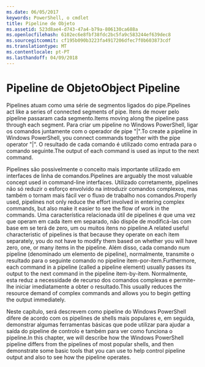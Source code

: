 ```yaml
---
ms.date: 06/05/2017
keywords: PowerShell, o cmdlet
title: Pipeline de Objeto
ms.assetid: 523d8ae4-d743-47a4-b79a-806130ca688a
ms.openlocfilehash: 6102ec6e8fbf38fdc2bc5fa9c583244ef639dec8
ms.sourcegitcommit: cf195b090b3223fa4917206dfec7f0b603873cdf
ms.translationtype: MT
ms.contentlocale: pt-PT
ms.lasthandoff: 04/09/2018
---
```

# <a name="object-pipeline"></a><span data-ttu-id="9a5f2-103">Pipeline de Objeto</span><span class="sxs-lookup"><span data-stu-id="9a5f2-103">Object Pipeline</span></span>
<span data-ttu-id="9a5f2-104">Pipelines atuam como uma série de segmentos ligados do pipe.</span><span class="sxs-lookup"><span data-stu-id="9a5f2-104">Pipelines act like a series of connected segments of pipe.</span></span> <span data-ttu-id="9a5f2-105">Itens de mover pelo pipeline passaram cada segmento.</span><span class="sxs-lookup"><span data-stu-id="9a5f2-105">Items moving along the pipeline pass through each segment.</span></span> <span data-ttu-id="9a5f2-106">Para criar um pipeline no Windows PowerShell, ligar os comandos juntamente com o operador de pipe "|".</span><span class="sxs-lookup"><span data-stu-id="9a5f2-106">To create a pipeline in Windows PowerShell, you connect commands together with the pipe operator "|".</span></span> <span data-ttu-id="9a5f2-107">O resultado de cada comando é utilizado como entrada para o comando seguinte.</span><span class="sxs-lookup"><span data-stu-id="9a5f2-107">The output of each command is used as input to the next command.</span></span>

<span data-ttu-id="9a5f2-108">Pipelines são possivelmente o conceito mais importante utilizado em interfaces de linha de comandos.</span><span class="sxs-lookup"><span data-stu-id="9a5f2-108">Pipelines are arguably the most valuable concept used in command-line interfaces.</span></span> <span data-ttu-id="9a5f2-109">Utilizado corretamente, pipelines não só reduzir o esforço envolvido na introduzir comandos complexos, mas também o tornam mais fácil ver o fluxo de trabalho nos comandos.</span><span class="sxs-lookup"><span data-stu-id="9a5f2-109">Properly used, pipelines not only reduce the effort involved in entering complex commands, but also make it easier to see the flow of work in the commands.</span></span> <span data-ttu-id="9a5f2-110">Uma característica relacionada útil de pipelines é que uma vez que operam em cada item em separado, não dispõe de modificá-las com base em se terá de zero, um ou muitos itens no pipeline.</span><span class="sxs-lookup"><span data-stu-id="9a5f2-110">A related useful characteristic of pipelines is that because they operate on each item separately, you do not have to modify them based on whether you will have zero, one, or many items in the pipeline.</span></span> <span data-ttu-id="9a5f2-111">Além disso, cada comando num pipeline (denominado um elemento de pipeline), normalmente, transmite o resultado para o seguinte comando no pipeline item-por-item.</span><span class="sxs-lookup"><span data-stu-id="9a5f2-111">Furthermore, each command in a pipeline (called a pipeline element) usually passes its output to the next command in the pipeline item-by-item.</span></span> <span data-ttu-id="9a5f2-112">Normalmente, esta reduz a necessidade de recurso dos comandos complexas e permite-lhe iniciar imediatamente a obter o resultado.</span><span class="sxs-lookup"><span data-stu-id="9a5f2-112">This usually reduces the resource demand of complex commands and allows you to begin getting the output immediately.</span></span>

<span data-ttu-id="9a5f2-113">Neste capítulo, será descrevem como pipeline do Windows PowerShell difere de acordo com os pipelines de shells mais populares e, em seguida, demonstrar algumas ferramentas básicas que pode utilizar para ajudar a saída do pipeline de controlo e também para ver como funciona o pipeline.</span><span class="sxs-lookup"><span data-stu-id="9a5f2-113">In this chapter, we will describe how the Windows PowerShell pipeline differs from the pipelines of most popular shells, and then demonstrate some basic tools that you can use to help control pipeline output and also to see how the pipeline operates.</span></span>